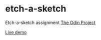 # etch-a-sketch

Etch-a-sketch assignment [The Odin Project](https://www.theodinproject.com/lessons/foundations-etch-a-sketch)

[Live demo](https://didajapa.github.io/etch-a-sketch/)
